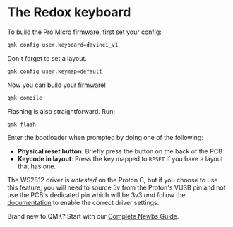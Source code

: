 # The Redox keyboard

To build the Pro Micro firmware, first set your config:
```sh
qmk config user.keyboard=davinci_v1
```

Don't forget to set a layout. 
```sh
qmk config user.keymap=default
```

Now you can build your firmware!
```sh
qmk compile
```

Flashing is also straightforward. Run:
```sh
qmk flash
```
Enter the bootloader when prompted by doing one of the following:
* **Physical reset button**: Briefly press the button on the back of the PCB
* **Keycode in layout**: Press the key mapped to `RESET` if you have a layout that has one.

The WS2812 driver is *untested* on the Proton C, but if you choose to use this feature, you will need to source 5v from the Proton's VUSB pin and not use the PCB's dedicated pin which will be 3v3 *and* follow the [documentation](https://docs.qmk.fm/#/ws2812_driver) to enable the correct driver settings.

Brand new to QMK? Start with our [Complete Newbs Guide](https://docs.qmk.fm/#/newbs).
